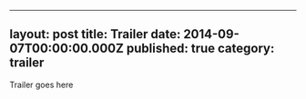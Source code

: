
---
layout: post
title: Trailer
date: 2014-09-07T00:00:00.000Z
published: true
category: trailer
---

Trailer goes here